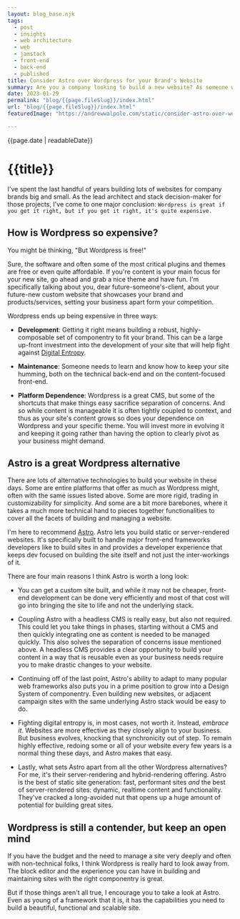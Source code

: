 ```yaml
---
layout: blog_base.njk
tags: 
  - post
  - insights
  - web architecture
  - web
  - jamstack
  - front-end
  - back-end
  - published
title: Consider Astro over Wordpress for your Brand's Website
summary: Are you a company looking to build a new website? As someone who built company websites for many years, I think you should consider not going with another Wordpress site.
date: 2023-01-29
permalink: "blog/{{page.fileSlug}}/index.html"
url: "blog/{{page.fileSlug}}/index.html"
featuredImage: "https://andrewwalpole.com/static/consider-astro-over-wordpress-for-your-brands-website.png"

---
```


{{page.date | readableDate}}
# {{title}}

I've spent the last handful of years building lots of websites for company brands big and small. As the lead architect and stack decision-maker for those projects, I've come to one major conclusion: `Wordpress is great if you get it right, but if you get it right, it's quite expensive.`

## How is Wordpress so expensive?

You might be thinking, "But Wordpress is free!"

Sure, the software and often some of the most critical plugins and themes are free or even quite affordable. If you're content is your main focus for your new site, go ahead and grab a nice theme and have fun. I'm specifically talking about you, dear future-someone's-client, about your future-new custom website that showcases your brand and products/services, setting your business apart form your competition.

Wordpress ends up being expensive in three ways:

- **Development**: Getting it right means building a robust, highly-composable set of componentry to fit your brand. This can be a large up-front investment into the development of your site that will help fight against [Digital Entropy](https://andrewwalpole.com/blog/digital-entropy/).

- **Maintenance**: Someone needs to learn and know how to keep your site humming, both on the technical back-end and on the content-focused front-end.

- **Platform Dependence**: Wordpress is a great CMS, but some of the shortcuts that make things easy sacrifice separation of concerns. And so while content is manageable it is often tightly coupled to context, and thus as your site's content grows so does your dependence on Wordpress and your specific theme. You will invest more in evolving it and keeping it going rather than having the option to clearly pivot as your business might demand.

## Astro is a great Wordpress alternative

There are lots of alternative technologies to build your website in these days. Some are entire platforms that offer as much as Wordpress might, often with the same issues listed above. Some are more rigid, trading in customizability for simplicity. And some are a bit more barebones, where it takes a much more technical hand to pieces together functionalities to cover all the facets of building and managing a website.

I'm here to recommend [Astro](https://astro.build). Astro lets you build static or server-rendered websites. It's specifically built to handle major front-end frameworks developers like to build sites in and provides a developer experience that keeps dev focused on building the site itself and not just the inter-workings of it.

There are four main reasons I think Astro is worth a long look:

- You can get a custom site built, and while it may not be cheaper, front-end development can be done very efficiently and most of that cost will go into bringing the site to life and not the underlying stack.

- Coupling Astro with a headless CMS is really easy, but also not required. This could let you take things in phases, starting without a CMS and then quickly integrating one as content is needed to be managed quickly. This also solves the separation of concerns issue mentioned above. A headless CMS provides a clear opportunity to build your content in a way that is reusable even as your business needs require you to make drastic changes to your website.

- Continuing off of the last point, Astro's ability to adapt to many popular web frameworks also puts you in a prime position to grow into a Design System of componentry. Even building new websites, or adjacent campaign sites with the same underlying Astro stack would be easy to do.

- Fighting digital entropy is, in most cases, not worth it. Instead, *embrace it*. Websites are more effective as they closely align to your business. But business evolves, knocking that synchronicity out of step. To remain highly effective, redoing some or all of your website every few years is a normal thing these days, and Astro makes that easy.

- Lastly, what sets Astro apart from all the other Wordpress alternatives? For me, it's their server-rendering and hybrid-rendering offering. Astro is the best of static site generation: fast, performant sites *and* the best of server-rendered sites: dynamic, realtime content and functionality. They've cracked a long-avoided nut that opens up a huge amount of potential for building great sites.

## Wordpress is still a contender, but keep an open mind

If you have the budget and the need to manage a site very deeply and often with non-technical folks, I think Wordpress is really hard to look away from. The block editor and the experience you can have in building and maintaining sites with the right componentry is great.

But if those things aren't all true, I encourage you to take a look at Astro. Even as young of a framework that it is, it has the capabilities you need to build a beautiful, functional and scalable site.
